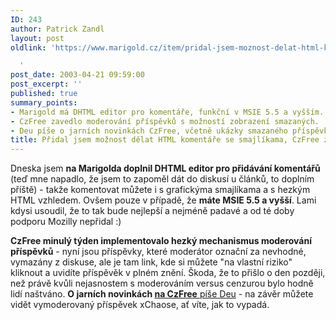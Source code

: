 ```yaml
---
ID: 243
author: Patrick Zandl
layout: post
oldlink: 'https://www.marigold.cz/item/pridal-jsem-moznost-delat-html-komentare-se-smajlikama-czfree-zlepsuje-moderaci-diskusi

  '
post_date: 2003-04-21 09:59:00
post_excerpt: ''
published: true
summary_points:
- Marigold má DHTML editor pro komentáře, funkční v MSIE 5.5 a vyšším.
- CzFree zavedlo moderování příspěvků s možností zobrazení smazaných.
- Deu píše o jarních novinkách CzFree, včetně ukázky smazaného příspěvku.
title: Přidal jsem možnost dělat HTML komentáře se smajlíkama, CzFree zlepšuje moderaci diskusí
---
```


<p>
Dneska jsem <STRONG>na Marigolda doplnil DHTML editor pro přidávání komentářů</STRONG> (teď mne napadlo, že jsem to zapoměl dát do diskusí u článků, to doplním příště) - takže komentovat můžete i s grafickýma smajlíkama a s hezkým HTML vzhledem. Ovšem pouze v případě, že <STRONG>máte MSIE 5.5 a vyšší</STRONG>. Lami kdysi usoudil, že to tak bude nejlepší a nejméně padavé a od té doby podporu Mozilly nepřidal :)</p>

<p>
<STRONG>CzFree minulý týden implementovalo hezký mechanismus moderování příspěvků</STRONG> - nyní jsou příspěvky, které moderátor označní za nevhodné, vymazány z diskuse, ale je tam link, kde si můžete "na vlastní riziko" kliknout a uvidíte příspěvěk v plném znění. Škoda, že to přišlo o den později, než právě kvůli nejasnostem s moderováním versus cenzurou bylo hodně lidí naštváno. <STRONG>O jarních novinkách </STRONG><A href="http://www.czfree.net/forum/showthread.php?s=&amp;threadid=3767" target=_blank><STRONG>na CzFree</STRONG> píše Deu</A> - na závěr můžete vidět vymoderovaný příspěvek xChaose, ať víte, jak to vypadá.</p>